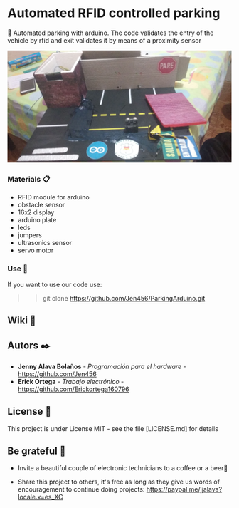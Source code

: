 # Automated RFID controlled parking

 🚀 Automated parking with arduino. The code validates the entry of the vehicle by rfid and exit validates it by means of a proximity sensor

![Parking](https://github.com/Jen456/ParkingArduino/blob/master/parking.jpg)

### Materials 📋

- RFID module for arduino
- obstacle sensor
- 16x2 display
- arduino plate
- leds
- jumpers
- ultrasonics sensor
- servo motor

### Use 🔧

If you want to use our code use:
>> git clone https://github.com/Jen456/ParkingArduino.git



## Wiki 📖


## Autors ✒️

* **Jenny Alava Bolaños** - *Programación para el hardware* - https://github.com/Jen456
* **Erick Ortega** - *Trabajo electrónico* -https://github.com/Erickortega160796


## License 📄

This project is under License MIT - see the file [LICENSE.md] for details

## Be grateful 🎁

* Invite a beautiful couple of electronic technicians to a coffee or a beer🍺 

* Share this project to others, it's free as long as they give us words of encouragement to continue doing projects: 
https://paypal.me/jjalava?locale.x=es_XC


